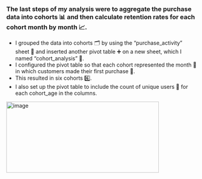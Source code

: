 ### The last steps of my analysis were to aggregate the purchase data into cohorts 📊 and then calculate retention rates for each cohort month by month 📈.  

- I grouped the data into cohorts 🗂️ by using the “purchase_activity” sheet 📄 and inserted another pivot table ➕ on a new sheet, which I named “cohort_analysis” 📝. 
- I configured the pivot table so that each cohort represented the month 📅 in which customers made their first purchase 🛒. 
- This resulted in six cohorts 6️⃣. 
- I also set up the pivot table to include the count of unique users 👥 for each cohort_age in the columns.  

<img width="402" height="188" alt="image" src="https://github.com/user-attachments/assets/cef22288-55dd-4ac5-8142-d24fc4ce3451" />
